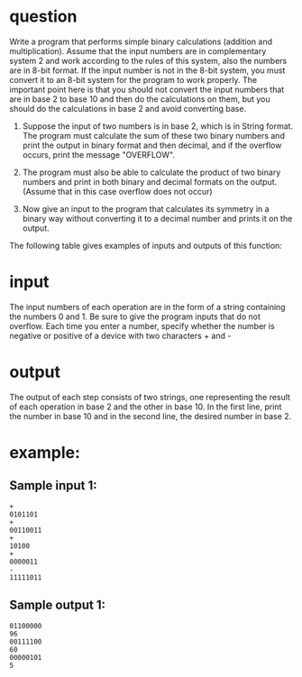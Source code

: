 # question
Write a program that performs simple binary calculations (addition and multiplication). Assume that the input numbers are in complementary system 2 and work according to the rules of this system, also the numbers are in 8-bit format. If the input number is not in the 8-bit system, you must convert it to an 8-bit system for the program to work properly. The important point here is that you should not convert the input numbers that are in base 2 to base 10 and then do the calculations on them, but you should do the calculations in base 2 and avoid converting base.

1) Suppose the input of two numbers is in base 2, which is in String format. The program must calculate the sum of these two binary numbers and print the output in binary format and then decimal, and if the overflow occurs, print the message "OVERFLOW".

2) The program must also be able to calculate the product of two binary numbers and print in both binary and decimal formats on the output. (Assume that in this case overflow does not occur)

3) Now give an input to the program that calculates its symmetry in a binary way without converting it to a decimal number and prints it on the output.

The following table gives examples of inputs and outputs of this function:
# input
The input numbers of each operation are in the form of a string containing the numbers 0 and 1. Be sure to give the program inputs that do not overflow. Each time you enter a number, specify whether the number is negative or positive of a device with two characters + and -
# output
The output of each step consists of two strings, one representing the result of each operation in base 2 and the other in base 10. In the first line, print the number in base 10 and in the second line, the desired number in base 2.
# example:

## Sample input 1:
```
+
0101101
+
00110011
+
10100
+
0000011
-
11111011
```
## Sample output 1:
```
01100000
96
00111100
60
00000101
5
```

